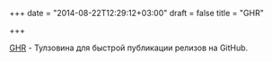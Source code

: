 +++
date = "2014-08-22T12:29:12+03:00"
draft = false
title = "GHR"

+++

<p><a href="http://tcnksm.github.io/ghr/">GHR</a>&nbsp;- Тулзовина для быстрой публикации релизов на GitHub.</p>

